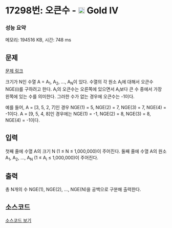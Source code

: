 # 17298번: 오큰수 - <img src="https://static.solved.ac/tier_small/12.svg" style="height:20px" /> Gold IV

<!-- performance -->
### 성능 요약
메모리: 194516 KB, 시간: 748 ms
<!-- end -->

## 문제

[문제 링크](https://boj.kr/17298)

<p>크기가 N인 수열 A = A<sub>1</sub>, A<sub>2</sub>, ..., A<sub>N</sub>이 있다. 수열의 각 원소 A<sub>i</sub>에 대해서 오큰수 NGE(i)를 구하려고 한다. A<sub>i</sub>의 오큰수는 오른쪽에 있으면서 A<sub>i</sub>보다 큰 수 중에서 가장 왼쪽에 있는 수를 의미한다. 그러한 수가 없는 경우에 오큰수는 -1이다.</p>

<p>예를 들어, A = [3, 5, 2, 7]인 경우 NGE(1) = 5, NGE(2) = 7, NGE(3) = 7, NGE(4) = -1이다. A = [9, 5, 4, 8]인 경우에는 NGE(1) = -1, NGE(2) = 8, NGE(3)&nbsp;= 8, NGE(4) = -1이다.</p>

## 입력

<p>첫째 줄에 수열 A의 크기 N (1 ≤ N ≤ 1,000,000)이 주어진다. 둘째 줄에 수열 A의 원소 A<sub>1</sub>, A<sub>2</sub>, ..., A<sub>N</sub>&nbsp;(1 ≤ A<sub>i</sub> ≤ 1,000,000)이&nbsp;주어진다.</p>

## 출력

<p>총 N개의 수 NGE(1), NGE(2), ..., NGE(N)을 공백으로 구분해 출력한다.</p>

## 소스코드

[소스코드 보기](오큰수.js)